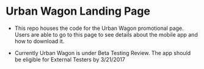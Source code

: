 # Urban Wagon Landing Page

* This repo houses the code for the Urban Wagon promotional page.  Users are able to go to this page to see details about the mobile app and how to download it.

* Currently Urban Wagon is under Beta Testing Review.  The app should be eligible for External Testers by 3/21/2017

